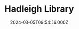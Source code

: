 ---
date: 2024-03-05T09:54:56.000Z
title: Hadleigh Library
latitude: 52.04247690042454
longitude: 0.9546660522905999
category: checkin
---